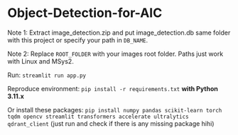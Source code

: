 # Object-Detection-for-AIC

Note 1: Extract image_detection.zip and put image_detection.db same folder with this project or specify your path in `DB_NAME`.

Note 2: Replace `ROOT_FOLDER` with your images root folder. Paths just work with Linux and MSys2.

Run: `streamlit run app.py`

Reproduce environment: `pip install -r requirements.txt` **with Python 3.11.x**

Or install these packages: `pip install numpy pandas scikit-learn torch tqdm opencv streamlit transformers accelerate ultralytics qdrant_client` (just run and check if there is any missing package hihi)
